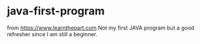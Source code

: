 # java-first-program
from https://www.learnthepart.com
Not my first JAVA program but a good refresher since I am still a beginner.
